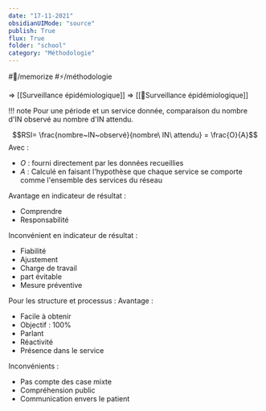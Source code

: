 ```yaml
---
date: "17-11-2021"
obsidianUIMode: "source"
publish: True
flux: True
folder: "school"
category: "Méthodologie"
---
```

#🎒/memorize 
#⚡/méthodologie

⇒ [[Surveillance épidémiologique]]
⇒ [[🛂Surveillance épidémiologique]]

!!! note 
	Pour une période et un service donnée, comparaison du nombre d'IN observé au nombre d'IN attendu.

$$RSI= \frac{nombre~IN~observé}{nombre\ IN\ attendu} = \frac{O}{A}$$
Avec :
- $O$ : fourni directement par les données recueillies
- $A$ : Calculé en faisant l'hypothèse que chaque service se comporte comme l'ensemble des services du réseau

Avantage en indicateur de résultat :
- Comprendre
- Responsabilité

Inconvénient en indicateur de résultat :
- Fiabilité
- Ajustement
- Charge de travail
- part évitable
- Mesure préventive

Pour les structure et processus :
Avantage :
- Facile à obtenir
- Objectif : 100%
- Parlant
- Réactivité
- Présence dans le service

Inconvénients :
- Pas compte des case mixte
- Compréhension public
- Communication envers le patient